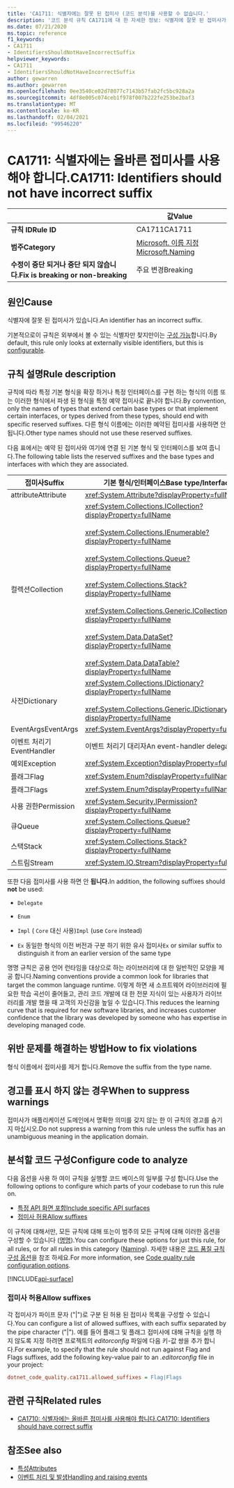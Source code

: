 ```yaml
---
title: 'CA1711: 식별자에는 잘못 된 접미사 (코드 분석)를 사용할 수 없습니다.'
description: '코드 분석 규칙 CA1711에 대 한 자세한 정보: 식별자에 잘못 된 접미사가 없어야 합니다.'
ms.date: 07/21/2020
ms.topic: reference
f1_keywords:
- CA1711
- IdentifiersShouldNotHaveIncorrectSuffix
helpviewer_keywords:
- CA1711
- IdentifiersShouldNotHaveIncorrectSuffix
author: gewarren
ms.author: gewarren
ms.openlocfilehash: 0ee3540ce02d78077c7143b57fab2fc5bc928a2a
ms.sourcegitcommit: 4df8e005c074ceb1f978f007b222fe253be2baf3
ms.translationtype: MT
ms.contentlocale: ko-KR
ms.lasthandoff: 02/04/2021
ms.locfileid: "99546220"
---
```

# <a name="ca1711-identifiers-should-not-have-incorrect-suffix"></a><span data-ttu-id="5a444-103">CA1711: 식별자에는 올바른 접미사를 사용해야 합니다.</span><span class="sxs-lookup"><span data-stu-id="5a444-103">CA1711: Identifiers should not have incorrect suffix</span></span>

| | <span data-ttu-id="5a444-104">값</span><span class="sxs-lookup"><span data-stu-id="5a444-104">Value</span></span> |
|-|-|
| <span data-ttu-id="5a444-105">**규칙 ID**</span><span class="sxs-lookup"><span data-stu-id="5a444-105">**Rule ID**</span></span> |<span data-ttu-id="5a444-106">CA1711</span><span class="sxs-lookup"><span data-stu-id="5a444-106">CA1711</span></span>|
| <span data-ttu-id="5a444-107">**범주**</span><span class="sxs-lookup"><span data-stu-id="5a444-107">**Category**</span></span> |[<span data-ttu-id="5a444-108">Microsoft. 이름 지정</span><span class="sxs-lookup"><span data-stu-id="5a444-108">Microsoft.Naming</span></span>](naming-warnings.md)|
| <span data-ttu-id="5a444-109">**수정이 중단 되거나 중단 되지 않습니다.**</span><span class="sxs-lookup"><span data-stu-id="5a444-109">**Fix is breaking or non-breaking**</span></span> |<span data-ttu-id="5a444-110">주요 변경</span><span class="sxs-lookup"><span data-stu-id="5a444-110">Breaking</span></span>|

## <a name="cause"></a><span data-ttu-id="5a444-111">원인</span><span class="sxs-lookup"><span data-stu-id="5a444-111">Cause</span></span>

<span data-ttu-id="5a444-112">식별자에 잘못 된 접미사가 있습니다.</span><span class="sxs-lookup"><span data-stu-id="5a444-112">An identifier has an incorrect suffix.</span></span>

<span data-ttu-id="5a444-113">기본적으로이 규칙은 외부에서 볼 수 있는 식별자만 찾지만이는 [구성 가능](#configure-code-to-analyze)합니다.</span><span class="sxs-lookup"><span data-stu-id="5a444-113">By default, this rule only looks at externally visible identifiers, but this is [configurable](#configure-code-to-analyze).</span></span>

## <a name="rule-description"></a><span data-ttu-id="5a444-114">규칙 설명</span><span class="sxs-lookup"><span data-stu-id="5a444-114">Rule description</span></span>

<span data-ttu-id="5a444-115">규칙에 따라 특정 기본 형식을 확장 하거나 특정 인터페이스를 구현 하는 형식의 이름 또는 이러한 형식에서 파생 된 형식을 특정 예약 접미사로 끝나야 합니다.</span><span class="sxs-lookup"><span data-stu-id="5a444-115">By convention, only the names of types that extend certain base types or that implement certain interfaces, or types derived from these types, should end with specific reserved suffixes.</span></span> <span data-ttu-id="5a444-116">다른 형식 이름에는 이러한 예약된 접미사를 사용하면 안 됩니다.</span><span class="sxs-lookup"><span data-stu-id="5a444-116">Other type names should not use these reserved suffixes.</span></span>

<span data-ttu-id="5a444-117">다음 표에서는 예약 된 접미사와 여기에 연결 된 기본 형식 및 인터페이스를 보여 줍니다.</span><span class="sxs-lookup"><span data-stu-id="5a444-117">The following table lists the reserved suffixes and the base types and interfaces with which they are associated.</span></span>

|<span data-ttu-id="5a444-118">접미사</span><span class="sxs-lookup"><span data-stu-id="5a444-118">Suffix</span></span>|<span data-ttu-id="5a444-119">기본 형식/인터페이스</span><span class="sxs-lookup"><span data-stu-id="5a444-119">Base type/Interface</span></span>|
|------------|--------------------------|
|<span data-ttu-id="5a444-120">attribute</span><span class="sxs-lookup"><span data-stu-id="5a444-120">Attribute</span></span>|<xref:System.Attribute?displayProperty=fullName>|
|<span data-ttu-id="5a444-121">컬렉션</span><span class="sxs-lookup"><span data-stu-id="5a444-121">Collection</span></span>|<xref:System.Collections.ICollection?displayProperty=fullName><br/><br/><xref:System.Collections.IEnumerable?displayProperty=fullName><br/><br/><xref:System.Collections.Queue?displayProperty=fullName><br/><br/><xref:System.Collections.Stack?displayProperty=fullName><br/><br/><xref:System.Collections.Generic.ICollection%601?displayProperty=fullName><br/><br/><xref:System.Data.DataSet?displayProperty=fullName><br/><br/><xref:System.Data.DataTable?displayProperty=fullName>|
|<span data-ttu-id="5a444-122">사전</span><span class="sxs-lookup"><span data-stu-id="5a444-122">Dictionary</span></span>|<xref:System.Collections.IDictionary?displayProperty=fullName><br/><br/><xref:System.Collections.Generic.IDictionary%602?displayProperty=fullName>|
|<span data-ttu-id="5a444-123">EventArgs</span><span class="sxs-lookup"><span data-stu-id="5a444-123">EventArgs</span></span>|<xref:System.EventArgs?displayProperty=fullName>|
|<span data-ttu-id="5a444-124">이벤트 처리기</span><span class="sxs-lookup"><span data-stu-id="5a444-124">EventHandler</span></span>|<span data-ttu-id="5a444-125">이벤트 처리기 대리자</span><span class="sxs-lookup"><span data-stu-id="5a444-125">An event-handler delegate</span></span>|
|<span data-ttu-id="5a444-126">예외</span><span class="sxs-lookup"><span data-stu-id="5a444-126">Exception</span></span>|<xref:System.Exception?displayProperty=fullName>|
|<span data-ttu-id="5a444-127">플래그</span><span class="sxs-lookup"><span data-stu-id="5a444-127">Flag</span></span>|<xref:System.Enum?displayProperty=fullName>|
|<span data-ttu-id="5a444-128">플래그</span><span class="sxs-lookup"><span data-stu-id="5a444-128">Flags</span></span>|<xref:System.Enum?displayProperty=fullName>|
|<span data-ttu-id="5a444-129">사용 권한</span><span class="sxs-lookup"><span data-stu-id="5a444-129">Permission</span></span>|<xref:System.Security.IPermission?displayProperty=fullName>|
|<span data-ttu-id="5a444-130">큐</span><span class="sxs-lookup"><span data-stu-id="5a444-130">Queue</span></span>|<xref:System.Collections.Queue?displayProperty=fullName>|
|<span data-ttu-id="5a444-131">스택</span><span class="sxs-lookup"><span data-stu-id="5a444-131">Stack</span></span>|<xref:System.Collections.Stack?displayProperty=fullName>|
|<span data-ttu-id="5a444-132">스트림</span><span class="sxs-lookup"><span data-stu-id="5a444-132">Stream</span></span>|<xref:System.IO.Stream?displayProperty=fullName>|

<span data-ttu-id="5a444-133">또한 다음 접미사를 사용 하면 안 **됩니다.**</span><span class="sxs-lookup"><span data-stu-id="5a444-133">In addition, the following suffixes should **not** be used:</span></span>

- `Delegate`

- `Enum`

- <span data-ttu-id="5a444-134">`Impl` ( `Core` 대신 사용)</span><span class="sxs-lookup"><span data-stu-id="5a444-134">`Impl` (use `Core` instead)</span></span>

- <span data-ttu-id="5a444-135">`Ex` 동일한 형식의 이전 버전과 구분 하기 위한 유사 접미사</span><span class="sxs-lookup"><span data-stu-id="5a444-135">`Ex` or similar suffix to distinguish it from an earlier version of the same type</span></span>

<span data-ttu-id="5a444-136">명명 규칙은 공용 언어 런타임을 대상으로 하는 라이브러리에 대 한 일반적인 모양을 제공 합니다.</span><span class="sxs-lookup"><span data-stu-id="5a444-136">Naming conventions provide a common look for libraries that target the common language runtime.</span></span> <span data-ttu-id="5a444-137">이렇게 하면 새 소프트웨어 라이브러리에 필요한 학습 곡선이 줄어들고, 관리 코드 개발에 대 한 전문 지식이 있는 사용자가 라이브러리를 개발 했을 때 고객의 자신감을 높일 수 있습니다.</span><span class="sxs-lookup"><span data-stu-id="5a444-137">This reduces the learning curve that is required for new software libraries, and increases customer confidence that the library was developed by someone who has expertise in developing managed code.</span></span>

## <a name="how-to-fix-violations"></a><span data-ttu-id="5a444-138">위반 문제를 해결하는 방법</span><span class="sxs-lookup"><span data-stu-id="5a444-138">How to fix violations</span></span>

<span data-ttu-id="5a444-139">형식 이름에서 접미사를 제거 합니다.</span><span class="sxs-lookup"><span data-stu-id="5a444-139">Remove the suffix from the type name.</span></span>

## <a name="when-to-suppress-warnings"></a><span data-ttu-id="5a444-140">경고를 표시 하지 않는 경우</span><span class="sxs-lookup"><span data-stu-id="5a444-140">When to suppress warnings</span></span>

<span data-ttu-id="5a444-141">접미사가 애플리케이션 도메인에서 명확한 의미를 갖지 않는 한 이 규칙의 경고를 숨기지 마십시오.</span><span class="sxs-lookup"><span data-stu-id="5a444-141">Do not suppress a warning from this rule unless the suffix has an unambiguous meaning in the application domain.</span></span>

## <a name="configure-code-to-analyze"></a><span data-ttu-id="5a444-142">분석할 코드 구성</span><span class="sxs-lookup"><span data-stu-id="5a444-142">Configure code to analyze</span></span>

<span data-ttu-id="5a444-143">다음 옵션을 사용 하 여이 규칙을 실행할 코드 베이스의 일부를 구성 합니다.</span><span class="sxs-lookup"><span data-stu-id="5a444-143">Use the following options to configure which parts of your codebase to run this rule on.</span></span>

- [<span data-ttu-id="5a444-144">특정 API 화면 포함</span><span class="sxs-lookup"><span data-stu-id="5a444-144">Include specific API surfaces</span></span>](#include-specific-api-surfaces)
- [<span data-ttu-id="5a444-145">접미사 허용</span><span class="sxs-lookup"><span data-stu-id="5a444-145">Allow suffixes</span></span>](#allow-suffixes)

<span data-ttu-id="5a444-146">이 규칙에 대해서만, 모든 규칙에 대해 또는이 범주의 모든 규칙에 대해 이러한 옵션을 구성할 수 있습니다 ([명명](naming-warnings.md)).</span><span class="sxs-lookup"><span data-stu-id="5a444-146">You can configure these options for just this rule, for all rules, or for all rules in this category ([Naming](naming-warnings.md)).</span></span> <span data-ttu-id="5a444-147">자세한 내용은 [코드 품질 규칙 구성 옵션](../code-quality-rule-options.md)을 참조 하세요.</span><span class="sxs-lookup"><span data-stu-id="5a444-147">For more information, see [Code quality rule configuration options](../code-quality-rule-options.md).</span></span>

[!INCLUDE[api-surface](~/includes/code-analysis/api-surface.md)]

### <a name="allow-suffixes"></a><span data-ttu-id="5a444-148">접미사 허용</span><span class="sxs-lookup"><span data-stu-id="5a444-148">Allow suffixes</span></span>

<span data-ttu-id="5a444-149">각 접미사가 파이프 문자 ("|")로 구분 된 허용 된 접미사 목록을 구성할 수 있습니다.</span><span class="sxs-lookup"><span data-stu-id="5a444-149">You can configure a list of allowed suffixes, with each suffix separated by the pipe character ("|").</span></span> <span data-ttu-id="5a444-150">예를 들어 플래그 및 플래그 접미사에 대해 규칙을 실행 하지 않도록 지정 하려면 프로젝트의 *editorconfig* 파일에 다음 키-값 쌍을 추가 합니다.</span><span class="sxs-lookup"><span data-stu-id="5a444-150">For example, to specify that the rule should not run against Flag and Flags suffixes, add the following key-value pair to an *.editorconfig* file in your project:</span></span>

```ini
dotnet_code_quality.ca1711.allowed_suffixes = Flag|Flags
```

## <a name="related-rules"></a><span data-ttu-id="5a444-151">관련 규칙</span><span class="sxs-lookup"><span data-stu-id="5a444-151">Related rules</span></span>

- [<span data-ttu-id="5a444-152">CA1710: 식별자에는 올바른 접미사를 사용해야 합니다.</span><span class="sxs-lookup"><span data-stu-id="5a444-152">CA1710: Identifiers should have correct suffix</span></span>](ca1710.md)

## <a name="see-also"></a><span data-ttu-id="5a444-153">참조</span><span class="sxs-lookup"><span data-stu-id="5a444-153">See also</span></span>

- [<span data-ttu-id="5a444-154">특성</span><span class="sxs-lookup"><span data-stu-id="5a444-154">Attributes</span></span>](../../../standard/design-guidelines/attributes.md)
- [<span data-ttu-id="5a444-155">이벤트 처리 및 발생</span><span class="sxs-lookup"><span data-stu-id="5a444-155">Handling and raising events</span></span>](../../../standard/events/index.md)
